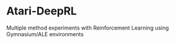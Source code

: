 # Atari-DeepRL

Multiple method experiments with Reinforcement Learning using Gymnasium/ALE environments
